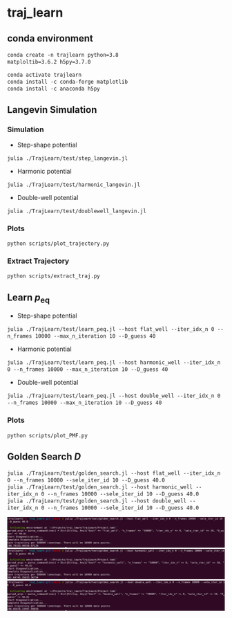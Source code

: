 # traj_learn

## conda environment
```
conda create -n trajlearn python=3.8 
matploltib=3.6.2 h5py=3.7.0
```

```
conda activate trajlearn
conda install -c conda-forge matplotlib
conda install -c anaconda h5py
```

## Langevin Simulation
### Simulation
- Step-shape potential
```
julia ./TrajLearn/test/step_langevin.jl
```
- Harmonic potential
```
julia ./TrajLearn/test/harmonic_langevin.jl
```
- Double-well potential
```
julia ./TrajLearn/test/doublewell_langevin.jl
```
### Plots
```
python scripts/plot_trajectory.py
```

### Extract Trajectory
```
python scripts/extract_traj.py
```

## Learn $p_{\mathrm{eq}}$
- Step-shape potential
```
julia ./TrajLearn/test/learn_peq.jl --host flat_well --iter_idx_n 0 --n_frames 10000 --max_n_iteration 10 --D_guess 40
```
- Harmonic potential
```
julia ./TrajLearn/test/learn_peq.jl --host harmonic_well --iter_idx_n 0 --n_frames 10000 --max_n_iteration 10 --D_guess 40
```
- Double-well potential
```
julia ./TrajLearn/test/learn_peq.jl --host double_well --iter_idx_n 0 --n_frames 10000 --max_n_iteration 10 --D_guess 40
```
### Plots
```
python scripts/plot_PMF.py
```

## Golden Search $D$
```
julia ./TrajLearn/test/golden_search.jl --host flat_well --iter_idx_n 0 --n_frames 10000 --sele_iter_id 10 --D_guess 40.0
julia ./TrajLearn/test/golden_search.jl --host harmonic_well --iter_idx_n 0 --n_frames 10000 --sele_iter_id 10 --D_guess 40.0
julia ./TrajLearn/test/golden_search.jl --host double_well --iter_idx_n 0 --n_frames 10000 --sele_iter_id 10 --D_guess 40.0
```
![Step-shape well golden search](./figures/flatwell.png "Step-shape well golden search")
![Harmonic well golden search](./figures/harmonicwell.png "Harmonic well golden search")
![Double well golden search](./figures/double_well.png "Double well golden search")